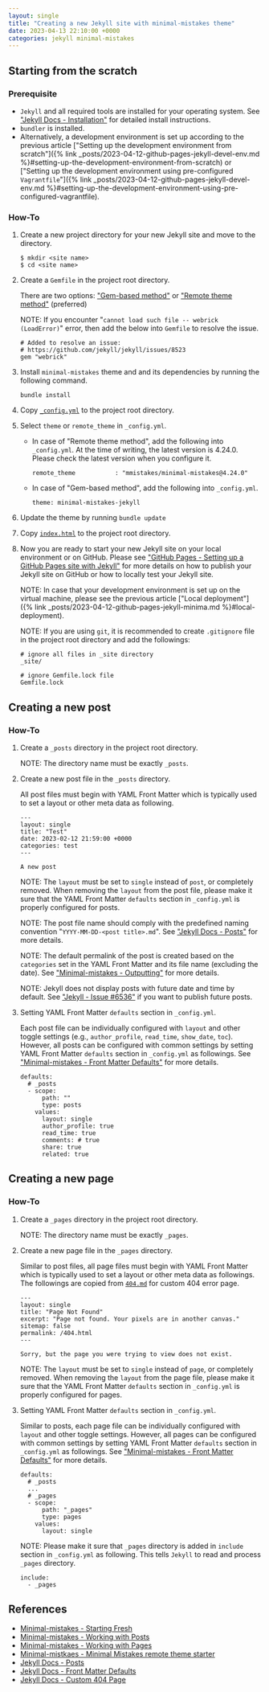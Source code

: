 ```yaml
---
layout: single
title: "Creating a new Jekyll site with minimal-mistakes theme"
date: 2023-04-13 22:10:00 +0000
categories: jekyll minimal-mistakes
---
```


## Starting from the scratch

### Prerequisite

* `Jekyll` and all required tools are installed for your operating system. See ["Jekyll Docs - Installation"](https://jekyllrb.com/docs/installation/) for detailed install instructions.
* `bundler` is installed.
* Alternatively, a development environment is set up according to the previous article ["Setting up the development environment from scratch"]({% link _posts/2023-04-12-github-pages-jekyll-devel-env.md %}#setting-up-the-development-environment-from-scratch) or ["Setting up the development environment using pre-configured `Vagrantfile`"]({% link _posts/2023-04-12-github-pages-jekyll-devel-env.md %}#setting-up-the-development-environment-using-pre-configured-vagrantfile).

### How-To

1. Create a new project directory for your new Jekyll site and move to the directory.

   ```
   $ mkdir <site name>
   $ cd <site name>
   ```

2. Create a `Gemfile` in the project root directory.

   There are two options: ["Gem-based method"](https://mmistakes.github.io/minimal-mistakes/docs/quick-start-guide/#gem-based-method) or ["Remote theme method"](https://mmistakes.github.io/minimal-mistakes/docs/quick-start-guide/#remote-theme-method) (preferred)

   NOTE: If you encounter "`cannot load such file -- webrick (LoadError)`" error, then add the below into `Gemfile` to resolve the issue.

   ```
   # Added to resolve an issue:
   # https://github.com/jekyll/jekyll/issues/8523
   gem "webrick"
   ```

3. Install `minimal-mistakes` theme and and its dependencies by running the following command.

   ```
   bundle install
   ```

4. Copy [`_config.yml`](https://github.com/mmistakes/minimal-mistakes/blob/master/_config.yml) to the project root directory.

5. Select `theme` or `remote_theme` in `_config.yml`.

   * In case of "Remote theme method", add the following into `_config.yml`. At the time of writing, the latest version is 4.24.0. Please check the latest version when you configure it.

     ```
     remote_theme           : "mmistakes/minimal-mistakes@4.24.0"
     ```

   * In case of "Gem-based method", add the following into `_config.yml`.

     ```
     theme: minimal-mistakes-jekyll
     ```

6. Update the theme by running `bundle update`

7. Copy [`index.html`](https://github.com/mmistakes/minimal-mistakes/blob/master/index.html) to the project root directory.

8. Now you are ready to start your new Jekyll site on your local environment or on GitHub. Please see ["GitHub Pages - Setting up a GitHub Pages site with Jekyll"](https://docs.github.com/en/enterprise-server@3.4/pages/setting-up-a-github-pages-site-with-jekyll) for more details on how to publish your Jekyll site on GitHub or how to locally test your Jekyll site.

   NOTE: In case that your development environment is set up on the virtual machine, please see the previous article ["Local deployment"]({% link _posts/2023-04-12-github-pages-jekyll-minima.md %}#local-deployment).

   NOTE: If you are using `git`, it is recommended to create `.gitignore` file in the project root directory and add the followings:

   ```
   # ignore all files in _site directory
   _site/

   # ignore Gemfile.lock file
   Gemfile.lock
   ```

## Creating a new post

### How-To

1. Create a `_posts` directory in the project root directory.

   NOTE: The directory name must be exactly `_posts`.

2. Create a new post file in the `_posts` directory.

   All post files must begin with YAML Front Matter which is typically used to set a layout or other meta data as following.

   ```
   ---
   layout: single
   title: "Test"
   date: 2023-02-12 21:59:00 +0000
   categories: test
   ---

   A new post
   ```

   NOTE: The `layout` must be set to `single` instead of `post`, or completely removed. When removing the `layout` from the post file, please make it sure that the YAML Front Matter `defaults` section in `_config.yml` is properly configured for posts.

   NOTE: The post file name should comply with the predefined naming convention "`YYYY-MM-DD-<post title>.md`". See ["Jekyll Docs - Posts"](https://jekyllrb.com/docs/posts/) for more details.

   NOTE: The default permalink of the post is created based on the `categories` set in the YAML Front Matter and its file name (excluding the date). See ["Minimal-mistakes - Outputting"](https://mmistakes.github.io/minimal-mistakes/docs/configuration/#outputting) for more details.

   NOTE: Jekyll does not display posts with future date and time by default. See ["Jekyll - Issue #6536"](https://github.com/jekyll/jekyll/issues/6536) if you want to publish future posts.

3. Setting YAML Front Matter `defaults` section in `_config.yml`.

   Each post file can be individually configured with `layout` and other toggle settings (e.g., `author_profile`, `read_time`, `show_date`, `toc`). However, all posts can be configured with common settings by setting YAML Front Matter `defaults` section in `_config.yml` as followings. See ["Minimal-mistakes - Front Matter Defaults"](https://mmistakes.github.io/minimal-mistakes/docs/configuration/#front-matter-defaults) for more details.

   ```
   defaults:
     # _posts
     - scope:
         path: ""
         type: posts
       values:
         layout: single
         author_profile: true
         read_time: true
         comments: # true
         share: true
         related: true
   ```

## Creating a new page

### How-To

1. Create a `_pages` directory in the project root directory.

   NOTE: The directory name must be exactly `_pages`.

2. Create a new page file in the `_pages` directory.

   Similar to post files, all page files must begin with YAML Front Matter which is typically used to set a layout or other meta data as followings. The followings are copied from [`404.md`](https://github.com/mmistakes/minimal-mistakes/blob/master/docs/_pages/404.md) for custom 404 error page.

   ```
   ---
   layout: single
   title: "Page Not Found"
   excerpt: "Page not found. Your pixels are in another canvas."
   sitemap: false
   permalink: /404.html
   ---

   Sorry, but the page you were trying to view does not exist.
   ```

   NOTE: The `layout` must be set to `single` instead of `page`, or completely removed. When removing the `layout` from the page file, please make it sure that the YAML Front Matter `defaults` section in `_config.yml` is properly configured for pages.

3. Setting YAML Front Matter `defaults` section in `_config.yml`.

   Similar to posts, each page file can be individually configured with `layout` and other toggle settings. However, all pages can be configured with common settings by setting YAML Front Matter `defaults` section in `_config.yml` as followings. See ["Minimal-mistakes - Front Matter Defaults"](https://mmistakes.github.io/minimal-mistakes/docs/configuration/#front-matter-defaults) for more details.

   ```
   defaults:
     # _posts
     ...
     # _pages
     - scope:
         path: "_pages"
         type: pages
       values:
         layout: single
   ```

   NOTE: Please make it sure that `_pages` directory is added in `include` section in `_config.yml` as following. This tells `Jekyll` to read and process `_pages` directory.
   ```
   include:
     - _pages
   ```

## References

* [Minimal-mistakes - Starting Fresh](https://mmistakes.github.io/minimal-mistakes/docs/quick-start-guide/#starting-fresh)
* [Minimal-mistakes - Working with Posts](https://mmistakes.github.io/minimal-mistakes/docs/posts/)
* [Minimal-mistakes - Working with Pages](https://mmistakes.github.io/minimal-mistakes/docs/pages/)
* [Minimal-mistkaes - Minimal Mistakes remote theme starter](https://github.com/mmistakes/mm-github-pages-starter)
* [Jekyll Docs - Posts](https://jekyllrb.com/docs/posts/)
* [Jekyll Docs - Front Matter Defaults](https://jekyllrb.com/docs/configuration/front-matter-defaults/)
* [Jekyll Docs - Custom 404 Page](https://jekyllrb.com/tutorials/custom-404-page/)

